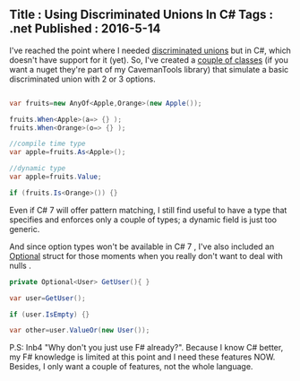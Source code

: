 Title : Using Discriminated Unions In C#
Tags : .net
Published : 2016-5-14
---

I've reached the point where I needed [discriminated unions](https://fsharpforfunandprofit.com/posts/discriminated-unions/) but in C#, which doesn't have support for it (yet). So, I've created a [couple of classes](https://github.com/sapiens/cavemantools/blob/master/src/CavemanTools/AnyOf.cs) (if you want a nuget they're part of my CavemanTools library) that simulate a basic discriminated union with 2 or 3 options.

```csharp

var fruits=new AnyOf<Apple,Orange>(new Apple());

fruits.When<Apple>(a=> {} );
fruits.When<Orange>(o=> {} );

//compile time type
var apple=fruits.As<Apple>();

//dynamic type
var apple=fruits.Value;

if (fruits.Is<Orange>()) {} 

``` 

Even if C# 7 will offer pattern matching, I still find useful to have a type that specifies and enforces only a couple of types; a dynamic field is just too generic.

And since option types won't be available in C# 7 , I've also included an [Optional](https://github.com/sapiens/cavemantools/blob/master/src/CavemanTools/Optional.cs) struct for those moments when you really don't want to deal with nulls .

```csharp
private Optional<User> GetUser(){ }

var user=GetUser();

if (user.IsEmpty) {} 

var other=user.ValueOr(new User());

```

P.S: Inb4 "Why don't you just use F# already?". Because I know C# better, my F# knowledge is limited at this point and I need these features NOW. Besides, I only want a couple of features, not the whole language.